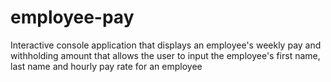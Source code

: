 # employee-pay

Interactive console application that displays an employee's weekly pay and withholding amount that allows the user to input the employee's first name, last name and hourly pay rate for an employee
